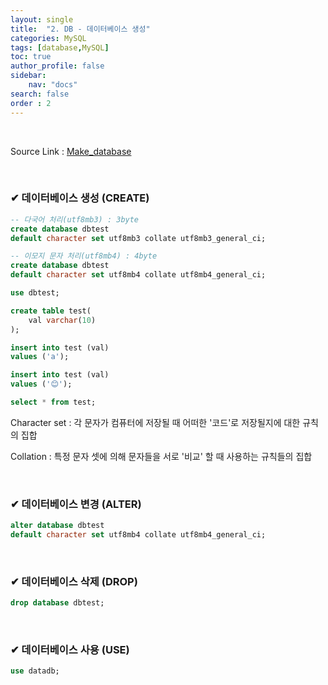 ```yaml
---
layout: single
title:  "2. DB - 데이터베이스 생성"
categories: MySQL
tags: [database,MySQL]
toc: true
author_profile: false
sidebar:
    nav: "docs"
search: false
order : 2
---
```


<br>

Source Link : [Make_database](https://github.com/Jaehwany/Database/blob/036dc94a641e1156a4abbb18f3fbbba3a5cc7168/1.%20basic/1.%20database_make.sql)

<br>

### ✔ 데이터베이스 생성 (CREATE)



``` sql
-- 다국어 처리(utf8mb3) : 3byte
create database dbtest
default character set utf8mb3 collate utf8mb3_general_ci;
```

``` sql
-- 이모지 문자 처리(utf8mb4) : 4byte
create database dbtest
default character set utf8mb4 collate utf8mb4_general_ci;

use dbtest;

create table test(
	val varchar(10)
);

insert into test (val)
values ('a');

insert into test (val)
values ('😊');

select * from test;
```

Character set : 각 문자가 컴퓨터에 저장될 때 어떠한 '코드'로 저장될지에 대한 규칙의 집합

Collation : 특정 문자 셋에 의해 문자들을 서로 '비교' 할 때 사용하는 규칙들의 집합

<br>

### ✔ 데이터베이스 변경 (ALTER)

``` sql
alter database dbtest
default character set utf8mb4 collate utf8mb4_general_ci;
```

<br>

### ✔ 데이터베이스 삭제 (DROP)

``` sql
drop database dbtest;
```

<br>

### ✔ 데이터베이스 사용 (USE)

``` sql
use datadb;
```

